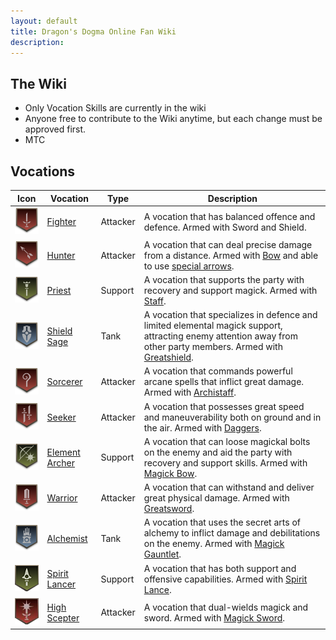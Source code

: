 ```yaml
---
layout: default
title: Dragon's Dogma Online Fan Wiki
description:
---
```


## The Wiki

- Only Vocation Skills are currently in the wiki
- Anyone free to contribute to the Wiki anytime, but each change must be approved first.
- MTC

## Vocations

| Icon | Vocation       | Type      | Description                                                                                                                                             |
|------|----------------|-----------|---------------------------------------------------------------------------------------------------------------------------------------------------------|
| ![Fighter](/assets/img/icon-job_fighter.png) | [Fighter](https://ddon.wdfiles.com/vocations:fighter) | Attacker | A vocation that has balanced offence and defence. Armed with Sword and Shield. |
| ![Hunter](/assets/img/icon-job_hunter.png)  | [Hunter](https://ddon.wdfiles.com/vocations:hunter)  | Attacker | A vocation that can deal precise damage from a distance. Armed with [Bow](https://ddon.wdfiles.com/weapons:bow) and able to use [special arrows](https://ddon.wdfiles.com/weapons:arrows). |
| ![Priest](/assets/img/icon-job_priest.png)  | [Priest](https://ddon.wdfiles.com/vocations:priest) | Support  | A vocation that supports the party with recovery and support magick. Armed with [Staff](https://ddon.wdfiles.com/weapons:staff). |
| ![Shield Sage](/assets/img/icon-job_shieldsage.png) | [Shield Sage](https://ddon.wdfiles.com/vocations:shieldsage) | Tank     | A vocation that specializes in defence and limited elemental magick support, attracting enemy attention away from other party members. Armed with [Greatshield](https://ddon.wdfiles.com/weapons:greatshield). |
| ![Sorcerer](/assets/img/icon-job_sorcerer.png) | [Sorcerer](https://ddon.wdfiles.com/vocations:sorcerer) | Attacker | A vocation that commands powerful arcane spells that inflict great damage. Armed with [Archistaff](https://ddon.wdfiles.com/weapons:archistaff). |
| ![Seeker](/assets/img/icon-job_seeker.png)  | [Seeker](https://ddon.wdfiles.com/vocations:seeker) | Attacker | A vocation that possesses great speed and maneuverability both on ground and in the air. Armed with [Daggers](https://ddon.wdfiles.com/weapons:daggers). |
| ![Element Archer](/assets/img/icon-job_earcher.png) | [Element Archer](https://ddon.wdfiles.com/vocations:elementarcher) | Support  | A vocation that can loose magickal bolts on the enemy and aid the party with recovery and support skills. Armed with [Magick Bow](https://ddon.wdfiles.com/weapons:magickbow). |
| ![Warrior](/assets/img/icon-job_warrior.png) | [Warrior](https://ddon.wdfiles.com/vocations:warrior) | Attacker | A vocation that can withstand and deliver great physical damage. Armed with [Greatsword](https://ddon.wdfiles.com/weapons:greatsword). |
| ![Alchemist](/assets/img/icon-job_alchemist.png) | [Alchemist](https://ddon.wdfiles.com/vocations:alchemist) | Tank     | A vocation that uses the secret arts of alchemy to inflict damage and debilitations on the enemy. Armed with [Magick Gauntlet](https://ddon.wdfiles.com/weapons:magickgauntlet). |
| ![Spirit Lancer](/assets/img/spiritlancer.png) | [Spirit Lancer](https://ddon.wdfiles.com/vocations:spiritlancer) | Support  | A vocation that has both support and offensive capabilities. Armed with [Spirit Lance](https://ddon.wdfiles.com/weapons:spiritlance). |
| ![High Scepter](/assets/img/highscepter.png) | [High Scepter](https://ddon.wdfiles.com/vocations:highscepter) | Attacker | A vocation that dual-wields magick and sword. Armed with [Magick Sword](https://ddon.wdfiles.com/weapons:magicksword). 
